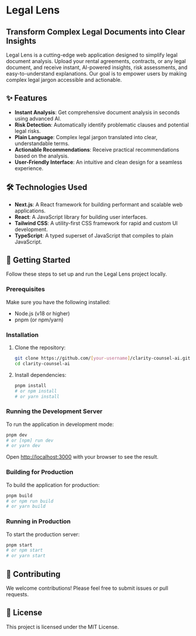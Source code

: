 # Legal Lens

## Transform Complex Legal Documents into Clear Insights

Legal Lens is a cutting-edge web application designed to simplify legal document analysis. Upload your rental agreements, contracts, or any legal document, and receive instant, AI-powered insights, risk assessments, and easy-to-understand explanations. Our goal is to empower users by making complex legal jargon accessible and actionable.

## ✨ Features

- **Instant Analysis**: Get comprehensive document analysis in seconds using advanced AI.
- **Risk Detection**: Automatically identify problematic clauses and potential legal risks.
- **Plain Language**: Complex legal jargon translated into clear, understandable terms.
- **Actionable Recommendations**: Receive practical recommendations based on the analysis.
- **User-Friendly Interface**: An intuitive and clean design for a seamless experience.

## 🛠️ Technologies Used

- **Next.js**: A React framework for building performant and scalable web applications.
- **React**: A JavaScript library for building user interfaces.
- **Tailwind CSS**: A utility-first CSS framework for rapid and custom UI development.
- **TypeScript**: A typed superset of JavaScript that compiles to plain JavaScript.

## 🚀 Getting Started

Follow these steps to set up and run the Legal Lens project locally.

### Prerequisites

Make sure you have the following installed:

- Node.js (v18 or higher)
- pnpm (or npm/yarn)

### Installation

1. Clone the repository:

   ```bash
   git clone https://github.com/[your-username]/clarity-counsel-ai.git
   cd clarity-counsel-ai
   ```

2. Install dependencies:

   ```bash
   pnpm install
   # or npm install
   # or yarn install
   ```

### Running the Development Server

To run the application in development mode:

```bash
pnpm dev
# or [npm] run dev
# or yarn dev
```

Open [http://localhost:3000](http://localhost:3000) with your browser to see the result.

### Building for Production

To build the application for production:

```bash
pnpm build
# or npm run build
# or yarn build
```

### Running in Production

To start the production server:

```bash
pnpm start
# or npm start
# or yarn start
```

## 🤝 Contributing

We welcome contributions! Please feel free to submit issues or pull requests.

## 📄 License

This project is licensed under the MIT License. 